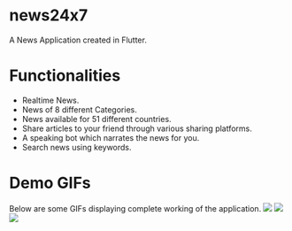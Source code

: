 # news24x7

A News Application created in Flutter.

# Functionalities

<ul>
<li>Realtime News.</li>
<li>News of 8 different Categories.</li>
<li>News available for 51 different countries.</li>
<li>Share articles to your friend through various sharing platforms.</li>
<li>A speaking bot which narrates the news for you.</li>
<li>Search news using keywords.</li>
</ul>

# Demo GIFs
Below are some GIFs displaying complete working of the application.
![](gif/1.gif)
![](gif/2.gif)
![](gif/3.gif)
